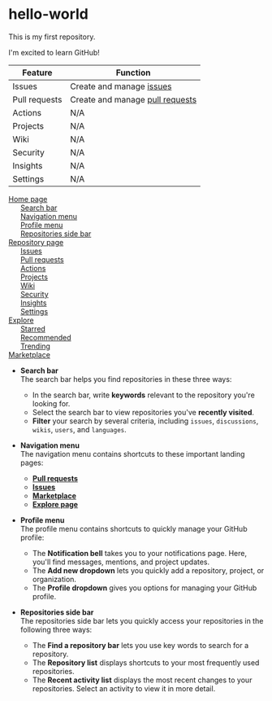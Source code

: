# hello-world

This is my first repository. 

I'm excited to learn GitHub! 

| **Feature** | **Function** |
| --------------- | ---------------- |
| <a name="issues">Issues</a> | Create and manage [issues](https://docs.github.com/en/issues/tracking-your-work-with-issues/about-issues) |
| <a name="pull-requests">Pull requests</a> | Create and manage [pull requests](https://docs.github.com/en/github/collaborating-with-pull-requests/proposing-changes-to-your-work-with-pull-requests/about-pull-requests#about-pull-requests) |
| <a name="actions">Actions</a> | N/A |
| <a name="projects">Projects</a> | N/A |
| <a name="wiki">Wiki</a> | N/A |
| <a name="security">Security</a> | N/A |
| <a name="insights">Insights</a> | N/A |
| <a name="settings">Settings</a> | N/A |


[Home page](#home-page)<br>
&nbsp; &nbsp; &nbsp; [Search bar](#search-bar)<br>
&nbsp; &nbsp; &nbsp; [Navigation menu](#navigation-menu)<br>
&nbsp; &nbsp; &nbsp; [Profile menu](#profile-menu)<br>
&nbsp; &nbsp; &nbsp; [Repositories side bar](#repositories-side-bar)<br>
[Repository page](#repository-page)<br>
&nbsp; &nbsp; &nbsp; [Issues](#issues)<br>
&nbsp; &nbsp; &nbsp; [Pull requests](#pull-requests)<br>
&nbsp; &nbsp; &nbsp; [Actions](#actions)<br>
&nbsp; &nbsp; &nbsp; [Projects](#projects)<br>
&nbsp; &nbsp; &nbsp; [Wiki](#wiki)<br>
&nbsp; &nbsp; &nbsp; [Security](#security)<br> 
&nbsp; &nbsp; &nbsp; [Insights](#insights)<br> 
&nbsp; &nbsp; &nbsp; [Settings](#settings)<br> 
[Explore](#explore)<br>
&nbsp; &nbsp; &nbsp; [Starred](#starred)<br> 
&nbsp; &nbsp; &nbsp; [Recommended](#recommended)<br> 
&nbsp; &nbsp; &nbsp; [Trending](#trending)  
[Marketplace](#marketplace)<br>


- <a name="search-bar">**Search bar**</a><br>
The search bar helps you find repositories in these three ways: 
    - In the search bar, write **keywords** relevant to the repository you're looking for.
    - Select the search bar to view repositories you've **recently visited**. 
    - **Filter** your search by several criteria, including `issues`, `discussions`, `wikis`, `users`, and `languages`.  

- <a name="navigation-menu">**Navigation menu**</a><br>
The navigation menu contains shortcuts to these important landing pages:
    - [**Pull requests**](#pull-requests) 
    - [**Issues**](#issues)
    - [**Marketplace**](marketplace)
    - [**Explore page**](#explore-page)
    
- <a name="profile-menu">**Profile menu**</a><br>
The profile menu contains shortcuts to quickly manage your GitHub profile:
    - The **Notification bell** takes you to your notifications page. Here, you'll find messages, mentions, and project updates.    
    - The **Add new dropdown** lets you quickly add a repository, project, or organization.  
    - The **Profile dropdown** gives you options for managing your GitHub profile. 
    
- <a name="repositories-side-bar">**Repositories side bar**</a><br>
The repositories side bar lets you quickly access your repositories in the following three ways:
    - The **Find a repository bar** lets you use key words to search for a repository.     
    - The **Repository list** displays shortcuts to your most frequently used repositories.    
    - The **Recent activity list** displays the most recent changes to your repositories. Select an activity to view it in more detail. 
